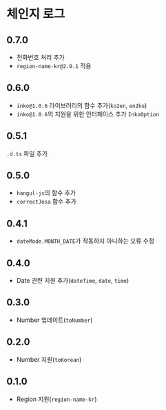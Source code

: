 # 체인지 로그

## 0.7.0
* 전화번호 처리 추가
* `region-name-kr@2.0.1` 적용
## 0.6.0
* `inko@1.0.6` 라이브러리의 함수 추가(`ko2en`, `en2ko`)
* `inko@1.0.6`의 지원을 위한 인터페이스 추가 `InkoOption`

## 0.5.1
`.d.ts` 파일 추가

## 0.5.0
* `hangul-js`의 함수 추가
* `correctJosa` 함수 추가

## 0.4.1
* `dateMode.MONTH_DATE`가 작동하지 아니하는 오류 수정

## 0.4.0
* Date 관련 지원 추가(`dateTime`, `date`, `time`)

## 0.3.0
* Number 업데이트(`toNumber`)

## 0.2.0
* Number 지원(`toKorean`)

## 0.1.0
* Region 지원(`region-name-kr`)
